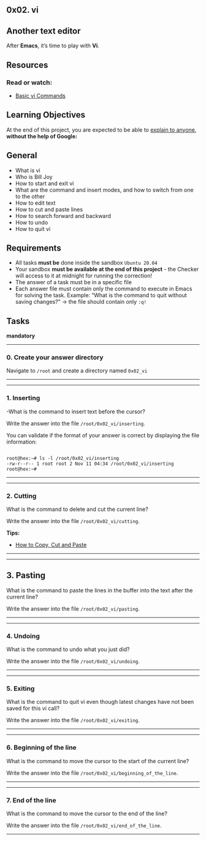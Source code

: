 0x02. vi
--------



Another text editor
-------------------

After **Emacs**, it’s time to play with **Vi**.


Resources
---------

### Read or watch:

-	[Basic vi Commands](https://intranet.alxswe.com/rltoken/xCkhzajLX2pF5Sk7fFs0hQ "Basic vi Commands")

Learning Objectives
-------------------

At the end of this project, you are expected to be able to [explain to anyone](https://intranet.alxswe.com/rltoken/g6OM32fuu9lhefSMMlyCEw "explain to anyone"), **without the help of Google:**


General
-------

-	What is vi
-	Who is Bill Joy
-	How to start and exit vi
-	What are the command and insert modes, and how to switch from one to the other
-	How to edit text
-	How to cut and paste lines
-	How to search forward and backward
-	How to undo
-	How to quit vi


Requirements
------------

-	All tasks **must be** done inside the sandbox `Ubuntu 20.04`
-	Your sandbox **must be available at the end of this project** - the Checker will access to it at midnight for running the correction!
-	The answer of a task must be in a specific file
-	Each answer file must contain only the command to execute in Emacs for solving the task. Example: “What is the command to quit without saving changes?” -> the file should contain only `:q!`


Tasks
-----


**mandatory**


-------------------------------------------------------
### 0\. Create your answer directory

Navigate to `/root` and create a directory named `0x02_vi`

-------------------------------------------------------



-------------------------------------------------------
### 1\. Inserting

-What is the command to insert text before the cursor?

Write the answer into the file `/root/0x02_vi/inserting`.

You can validate if the format of your answer is correct by displaying the file information:

```

root@hex:~# ls -l /root/0x02_vi/inserting
-rw-r--r-- 1 root root 2 Nov 11 04:34 /root/0x02_vi/inserting
root@hex:~#

```

-------------------------------------------------------




-------------------------------------------------------
### 2\. Cutting

What is the command to delete and cut the current line?

Write the answer into the file `/root/0x02_vi/cutting`.

**Tips:**

-	[How to Copy, Cut and Paste](https://intranet.alxswe.com/rltoken/CJZNKD3lZNMJ6UbYMz4NzA "How to Copy, Cut and Paste")

-------------------------------------------------------



-------------------------------------------------------
## 3\. Pasting

What is the command to paste the lines in the buffer into the text after the current line?

Write the answer into the file `/root/0x02_vi/pasting`.

-------------------------------------------------------




-------------------------------------------------------
### 4\. Undoing

What is the command to undo what you just did?

Write the answer into the file `/root/0x02_vi/undoing`.

-------------------------------------------------------




-------------------------------------------------------
### 5\. Exiting

What is the command to quit vi even though latest changes have not been saved for this vi call?

Write the answer into the file `/root/0x02_vi/exiting`.

-------------------------------------------------------




-------------------------------------------------------
### 6\. Beginning of the line

What is the command to move the cursor to the start of the current line?

Write the answer into the file `/root/0x02_vi/beginning_of_the_line`.

-------------------------------------------------------



-------------------------------------------------------
### 7\. End of the line

What is the command to move the cursor to the end of the line?

Write the answer into the file `/root/0x02_vi/end_of_the_line`.

-------------------------------------------------------
